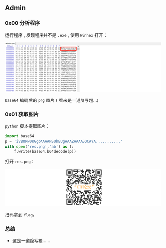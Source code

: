 ## Admin

### 0x00 分析程序

运行程序 , 发现程序并不是 `.exe` , 使用 `Winhex` 打开：

![winhex](image/winhex.jpg)

`base64` 编码后的 `png` 图片 ( 看来是一道隐写题...)

### 0x01 获取图片

`python` 脚本提取图片：

```python
import base64
p = 'iVBORw0KGgoAAAANSUhEUgAAAZAAAAGQCAYA...........'
with open('res.png','ab') as f:
    f.write(base64.b64decode(p))
```

打开 `res.png`：

![flag](image/flag.jpg)

扫码拿到 `flag`。



### 总结

- 这是一道隐写题......







